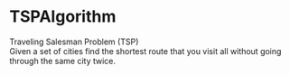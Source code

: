# TSPAlgorithm
Traveling Salesman Problem (TSP)<br>
Given a set of cities find the shortest route that you visit all without going through the same city twice.

